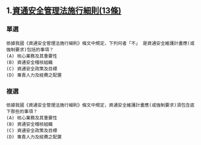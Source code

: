 ## 1.[資通安全管理法施行細則(13條)](https://law.moj.gov.tw/LawClass/LawAll.aspx?pcode=A0030303)

### 單選
```
依據我國《資通安全管理法施行細則》條文中規定，下列何者「不」 是資通安全維護計畫應(或強制要求)包括的事項？
(A) 核心業務及其重要性
(B) 資通安全稽核組織
(C) 資通安全政策及目標
(D) 專責人力及經費之配置
```
### 複選
```
依據我國《資通安全管理法施行細則》條文中規定，資通安全維護計畫應(或強制要求)須包含底下那些的事項？
(A) 核心業務及其重要性
(B) 資通安全稽核組織
(C) 資通安全政策及目標
(D) 專責人力及經費之配置
```

